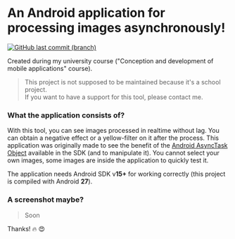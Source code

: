 # An Android application for processing images asynchronously!
[![GitHub last commit (branch)](https://img.shields.io/github/last-commit/utarwyn/app-images-processing/master.svg?style=flat-square)](https://github.com/utarwyn/app-images-processing/commits/master)

Created during my university course ("Conception and development of mobile applications" course).

>
> This project is not supposed to be maintained because it's a school project.\
> If you want to have a support for this tool, please contact me. 
>

### What the application consists of?

With this tool, you can see images processed in realtime without lag. You can obtain a negative effect or a yellow-filter on it after the process. This application was originally made to see the benefit of the [Android AsyncTask Object](https://developer.android.com/reference/android/os/AsyncTask) available in the SDK (and to manipulate it). You cannot select your own images, some images are inside the application to quickly test it.

The application needs Android SDK v**15+** for working correctly (this project is compiled with Android **27**).

### A screenshot maybe?

> Soon

Thanks! :fire: :heart_eyes:
